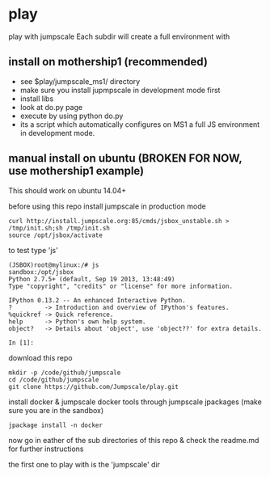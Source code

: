 play
====

play with jumpscale
Each subdir will create a full environment with 

install on mothership1 (recommended)
------------------------------------
* see $play/jumpscale_ms1/ directory
* make sure you install jupmpscale in development mode first
* install libs
* look at do.py page
* execute by using python do.py
* its a script which automatically configures on MS1 a full JS environment in development mode.

manual install on ubuntu (BROKEN FOR NOW, use mothership1 example)
------------------------------------------------------------------

This should work on ubuntu 14.04+

before using this repo install jumpscale in production mode 
```
curl http://install.jumpscale.org:85/cmds/jsbox_unstable.sh > /tmp/init.sh;sh /tmp/init.sh
source /opt/jsbox/activate
```

to test type 'js'
```
(JSBOX)root@mylinux:/# js
sandbox:/opt/jsbox
Python 2.7.5+ (default, Sep 19 2013, 13:48:49) 
Type "copyright", "credits" or "license" for more information.

IPython 0.13.2 -- An enhanced Interactive Python.
?         -> Introduction and overview of IPython's features.
%quickref -> Quick reference.
help      -> Python's own help system.
object?   -> Details about 'object', use 'object??' for extra details.

In [1]: 

```

download this repo

```
mkdir -p /code/github/jumpscale
cd /code/github/jumpscale
git clone https://github.com/Jumpscale/play.git
```

install docker & jumpscale docker tools through jumpscale jpackages (make sure you are in the sandbox)
```
jpackage install -n docker
```

now go in eather of the sub directories of this repo & check the readme.md for further instructions

the first one to play with is the 'jumpscale' dir

